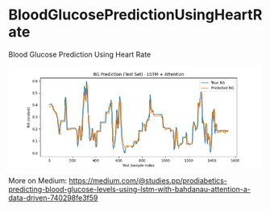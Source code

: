 # BloodGlucosePredictionUsingHeartRate
Blood Glucose Prediction Using Heart Rate

![image alt](https://github.com/pallagip/BloodGlucosePredictionUsingHeartRate/blob/fc7883e6788a70ca19a23cac1e664e84f94b84e6/Figure_14.png)

More on Medium:
https://medium.com/@studies.pp/prodiabetics-predicting-blood-glucose-levels-using-lstm-with-bahdanau-attention-a-data-driven-740298fe3f59
